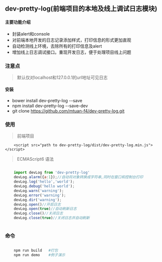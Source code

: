 ## dev-pretty-log(前端项目的本地及线上调试日志模块)

#### 主要功能介绍

-  封装alert和console
-  对前端本地开发的日志记录添加样式，打印信息的形式更加直观
-  自动检测线上环境，去除所有的打印信息及alert
-  增加线上日志调试接口。重现开发日志，便于处理项目线上问题

### 注意点
> 默认仅对localhost和127.0.0.1的url地址可见日志

#### 安装

- bower install dev-pretty-log --save
- npm install dev-pretty-log --save-dev
- git clone https://github.com/mtuan-f4/dev-pretty-log.git

### 使用
>前端项目

```
	<script src="path to dev-pretty-log/dist/dev-pretty-log.min.js"></script>
```
>ECMAScript6 语法

``` javascript

	import devLog from 'dev-pretty-log'
	devLog.alarm({a:1});//自动将对象转换成字符串,同时在窗口和控制台打印
	devLog.log('hello','world');
	devLog.debug('hello world');
	devLog.warn('warning');
	devLog.error('warning');
	devLog.dir('warning');
	devLog.open()//开启日志
	devLog.open(true)//自动刷新日志
	devLog.close()//关闭日志
	devLog.close(true)//关闭日志并自动刷新
	
```

### 命令

``` bash	

	npm run build	#打包	
	npm run demo	#例子演示	
	
```



